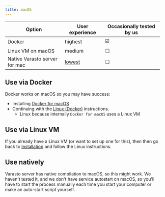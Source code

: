 ```yaml
---
title: macOS
---
```


| Option            | User experience | Occasionally tested by us |
|-------------------|-----------------|---------------------------|
| Docker            | highest         | ☑️                       |
| Linux VM on macOS | medium          | ☐                        |
| Native Varasto server for mac | [lowest](#use-natively) | ☐    |


Use via Docker
--------------

Docker works on macOS so you may have success:

- Installing [Docker for macOS](https://docs.docker.com/docker-for-mac/)
- Continuing with the [Linux (Docker)](linux-docker.md) instructions.
	* Linux because internally `Docker for macOS` uses a Linux VM


Use via Linux VM
----------------

If you already have a Linux VM (or want to set up one for this), then then go back to
[Installation](index.md) and follow the Linux instructions.


Use natively
------------

Varasto server has native compilation to macOS, so this might work. We haven't tested it,
and we don't have service autostart on macOS, so you'll have to start the process manually
each time you start your computer or make an auto-start script yourself.
